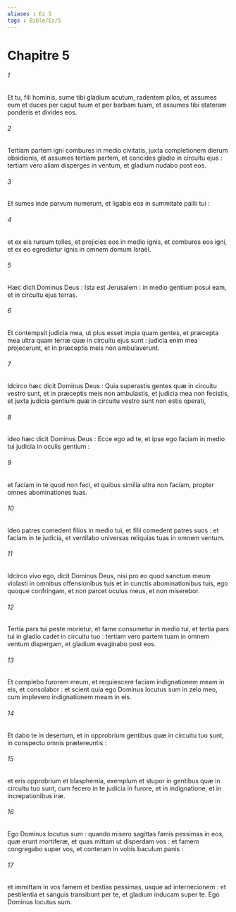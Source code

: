 ```yaml
---
aliases : Ez 5
tags : Bible/Ez/5
---
```


# Chapitre 5

###### 1
Et tu, fili hominis, sume tibi gladium acutum, radentem pilos, et assumes eum et duces per caput tuum et per barbam tuam, et assumes tibi stateram ponderis et divides eos.
###### 2
Tertiam partem igni combures in medio civitatis, juxta completionem dierum obsidionis, et assumes tertiam partem, et concides gladio in circuitu ejus : tertiam vero aliam disperges in ventum, et gladium nudabo post eos.
###### 3
Et sumes inde parvum numerum, et ligabis eos in summitate pallii tui :
###### 4
et ex eis rursum tolles, et projicies eos in medio ignis, et combures eos igni, et ex eo egredietur ignis in omnem domum Israël.
###### 5
Hæc dicit Dominus Deus : Ista est Jerusalem : in medio gentium posui eam, et in circuitu ejus terras.
###### 6
Et contempsit judicia mea, ut plus esset impia quam gentes, et præcepta mea ultra quam terræ quæ in circuitu ejus sunt : judicia enim mea projecerunt, et in præceptis meis non ambulaverunt.
###### 7
Idcirco hæc dicit Dominus Deus : Quia superastis gentes quæ in circuitu vestro sunt, et in præceptis meis non ambulastis, et judicia mea non fecistis, et juxta judicia gentium quæ in circuitu vestro sunt non estis operati,
###### 8
ideo hæc dicit Dominus Deus : Ecce ego ad te, et ipse ego faciam in medio tui judicia in oculis gentium :
###### 9
et faciam in te quod non feci, et quibus similia ultra non faciam, propter omnes abominationes tuas.
###### 10
Ideo patres comedent filios in medio tui, et filii comedent patres suos : et faciam in te judicia, et ventilabo universas reliquias tuas in omnem ventum.
###### 11
Idcirco vivo ego, dicit Dominus Deus, nisi pro eo quod sanctum meum violasti in omnibus offensionibus tuis et in cunctis abominationibus tuis, ego quoque confringam, et non parcet oculus meus, et non miserebor.
###### 12
Tertia pars tui peste morietur, et fame consumetur in medio tui, et tertia pars tui in gladio cadet in circuitu tuo : tertiam vero partem tuam in omnem ventum dispergam, et gladium evaginabo post eos.
###### 13
Et complebo furorem meum, et requiescere faciam indignationem meam in eis, et consolabor : et scient quia ego Dominus locutus sum in zelo meo, cum implevero indignationem meam in eis.
###### 14
Et dabo te in desertum, et in opprobrium gentibus quæ in circuitu tuo sunt, in conspectu omnis prætereuntis :
###### 15
et eris opprobrium et blasphemia, exemplum et stupor in gentibus quæ in circuitu tuo sunt, cum fecero in te judicia in furore, et in indignatione, et in increpationibus iræ.
###### 16
Ego Dominus locutus sum : quando misero sagittas famis pessimas in eos, quæ erunt mortiferæ, et quas mittam ut disperdam vos : et famem congregabo super vos, et conteram in vobis baculum panis :
###### 17
et immittam in vos famem et bestias pessimas, usque ad internecionem : et pestilentia et sanguis transibunt per te, et gladium inducam super te. Ego Dominus locutus sum.
